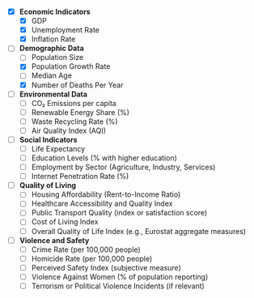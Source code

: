 - [x] **Economic Indicators**
  - [x] GDP
  - [x] Unemployment Rate
  - [x] Inflation Rate
- [ ] **Demographic Data**
  - [ ] Population Size
  - [x] Population Growth Rate
  - [ ] Median Age
  - [x] Number of Deaths Per Year
- [ ] **Environmental Data**
  - [ ] CO₂ Emissions per capita
  - [ ] Renewable Energy Share (%)
  - [ ] Waste Recycling Rate (%)
  - [ ] Air Quality Index (AQI)
- [ ] **Social Indicators**
  - [ ] Life Expectancy
  - [ ] Education Levels (% with higher education)
  - [ ] Employment by Sector (Agriculture, Industry, Services)
  - [ ] Internet Penetration Rate (%)
- [ ] **Quality of Living**
  - [ ] Housing Affordability (Rent-to-Income Ratio)
  - [ ] Healthcare Accessibility and Quality Index
  - [ ] Public Transport Quality (index or satisfaction score)
  - [ ] Cost of Living Index
  - [ ] Overall Quality of Life Index (e.g., Eurostat aggregate measures)
- [ ] **Violence and Safety**
  - [ ] Crime Rate (per 100,000 people)
  - [ ] Homicide Rate (per 100,000 people)
  - [ ] Perceived Safety Index (subjective measure)
  - [ ] Violence Against Women (% of population reporting)
  - [ ] Terrorism or Political Violence Incidents (if relevant)
